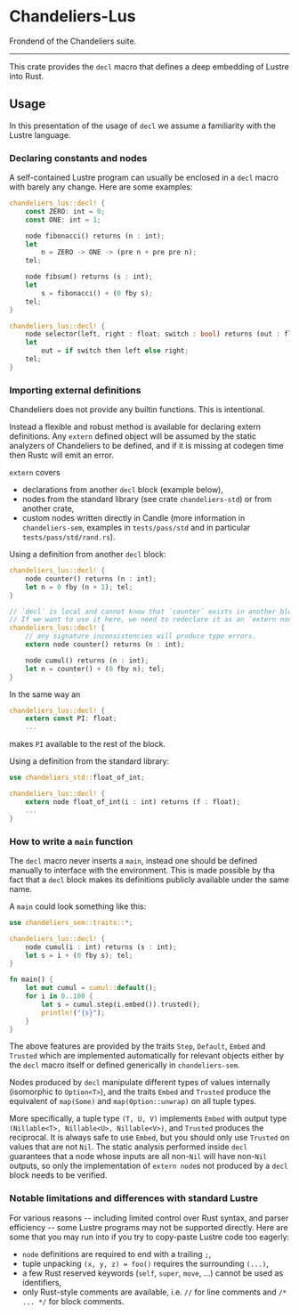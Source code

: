 # Chandeliers-Lus

Frondend of the Chandeliers suite.

---

This crate provides the `decl` macro that defines a deep embedding of Lustre into Rust.

## Usage

In this presentation of the usage of `decl` we assume a familiarity with the
Lustre language.

### Declaring constants and nodes

A self-contained Lustre program can usually be enclosed in a `decl` macro with barely
any change. Here are some examples:

```rs
chandeliers_lus::decl! {
    const ZERO: int = 0;
    const ONE: int = 1;

    node fibonacci() returns (n : int);
    let
        n = ZERO -> ONE -> (pre n + pre pre n);
    tel;

    node fibsum() returns (s : int);
    let
        s = fibonacci() + (0 fby s);
    tel;
}
```

```rs
chandeliers_lus::decl! {
    node selector(left, right : float; switch : bool) returns (out : float);
    let
        out = if switch then left else right;
    tel;
}
```

### Importing external definitions

Chandeliers does not provide any builtin functions. This is intentional.

Instead a flexible and robust method is available for declaring extern definitions.
Any `extern` defined object will be assumed by the static analyzers of Chandeliers
to be defined, and if it is missing at codegen time then Rustc will emit an error.

`extern` covers
- declarations from another `decl` block (example below),
- nodes from the standard library (see crate `chandeliers-std`) or from another crate,
- custom nodes written directly in Candle (more information in `chandeliers-sem`,
  examples in `tests/pass/std` and in particular `tests/pass/std/rand.rs`).

Using a definition from another `decl` block:
```rs
chandeliers_lus::decl! {
    node counter() returns (n : int);
    let n = 0 fby (n + 1); tel;
}

// `decl` is local and cannot know that `counter` exists in another block.
// If we want to use it here, we need to redeclare it as an `extern node`.
chandeliers_lus::decl! {
    // any signature inconsistencies will produce type errors.
    extern node counter() returns (n : int);

    node cumul() returns (n : int);
    let n = counter() + (0 fby n); tel;
}
```

In the same way an
```rs
chandeliers_lus::decl! {
    extern const PI: float;
    ...
```
makes `PI` available to the rest of the block.

Using a definition from the standard library:
```rs
use chandeliers_std::float_of_int;

chandeliers_lus::decl! {
    extern node float_of_int(i : int) returns (f : float);
    ...
}
```

### How to write a `main` function

The `decl` macro never inserts a `main`, instead one should be defined manually
to interface with the environment.
This is made possible by tha fact that a `decl` block makes its definitions
publicly available under the same name.

A `main` could look something like this:
```rs
use chandeliers_sem::traits::*;

chandeliers_lus::decl! {
    node cumul(i : int) returns (s : int);
    let s = i + (0 fby s); tel;
}

fn main() {
    let mut cumul = cumul::default();
    for i in 0..100 {
        let s = cumul.step(i.embed()).trusted();
        println!("{s}");
    }
}
```

The above features are provided by the traits `Step`, `Default`, `Embed` and `Trusted`
which are implemented automatically for relevant objects either by the `decl` macro itself
or defined generically in `chandeliers-sem`.

Nodes produced by `decl` manipulate different types of values internally
(isomorphic to `Option<T>`), and the traits `Embed` and `Trusted` produce the
equivalent of `map(Some)` and `map(Option::unwrap)` on all tuple types.

More specifically, a tuple type `(T, U, V)` implements `Embed` with output type
`(Nillable<T>, Nillable<U>, Nillable<V>)`, and `Trusted` produces the reciprocal.
It is always safe to use `Embed`, but you should only use `Trusted` on values that
are not `Nil`. The static analysis performed inside `decl` guarantees that a node
whose inputs are all non-`Nil` will have non-`Nil` outputs, so only the implementation
of `extern node`s not produced by a `decl` block needs to be verified.


### Notable limitations and differences with standard Lustre

For various reasons -- including limited control over Rust syntax, and parser efficiency --
some Lustre programs may not be supported directly.
Here are some that you may run into if you try to copy-paste Lustre code too eagerly:
- `node` definitions are required to end with a trailing `;`,
- tuple unpacking `(x, y, z) = foo()` requires the surrounding `(...)`,
- a few Rust reserved keywords (`self`, `super`, `move`, ...) cannot be used as identifiers,
- only Rust-style comments are available, i.e. `//` for line comments and `/* ... */` for block
  comments.

